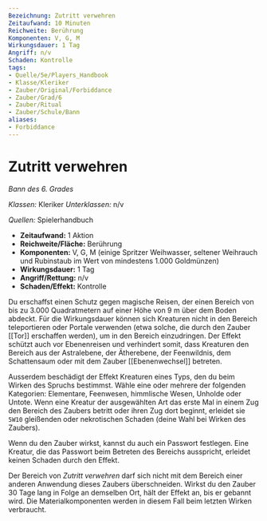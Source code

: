 ```yaml
---
Bezeichnung: Zutritt verwehren
Zeitaufwand: 10 Minuten
Reichweite: Berührung
Komponenten: V, G, M
Wirkungsdauer: 1 Tag
Angriff: n/v
Schaden: Kontrolle
tags:
- Quelle/5e/Players_Handbook
- Klasse/Kleriker
- Zauber/Original/Forbiddance
- Zauber/Grad/6
- Zauber/Ritual
- Zauber/Schule/Bann
aliases:
- Forbiddance
---
```

# Zutritt verwehren
_Bann des 6. Grades_

_Klassen:_ Kleriker
_Unterklassen:_ n/v

_Quellen:_ Spielerhandbuch

- **Zeitaufwand:** 1 Aktion
- **Reichweite/Fläche:** Berührung
- **Komponenten:** V, G, M (einige Spritzer Weihwasser, seltener
Weihrauch und Rubinstaub im Wert von mindestens 1.000 Goldmünzen)
- **Wirkungsdauer:** 1 Tag
- **Angriff/Rettung:** n/v
- **Schaden/Effekt:**  Kontrolle

Du erschaffst einen Schutz gegen magische Reisen, der einen Bereich von bis zu 3.000 Quadratmetern auf einer Höhe von 9 m über dem Boden abdeckt. Für die Wirkungsdauer können sich Kreaturen nicht in den Bereich teleportieren oder Portale verwenden (etwa solche, die durch den Zauber [[Tor]] erschaffen werden), um in den Bereich einzudringen. Der Effekt schützt auch vor Ebenenreisen und verhindert somit, dass Kreaturen den Bereich aus der Astralebene, der Ätherebene, der Feenwildnis, dem Schattensaum oder mit dem Zauber [[Ebenenwechsel]] betreten.

Ausserdem beschädigt der Effekt Kreaturen eines Typs, den du beim Wirken des Spruchs bestimmst. Wähle eine oder mehrere der folgenden Kategorien: Elementare, Feenwesen, himmlische Wesen, Unholde oder Untote. Wenn eine Kreatur der ausgewählten Art das erste Mal in einem Zug den Bereich des Zaubers betritt oder ihren Zug dort beginnt, erleidet sie `5W10` gleißenden oder nekrotischen Schaden (deine Wahl bei Wirken des Zaubers).

Wenn du den Zauber wirkst, kannst du auch ein Passwort festlegen. Eine Kreatur, die das Passwort beim Betreten des Bereichs ausspricht, erleidet keinen Schaden durch den Effekt.

Der Bereich von _Zutritt verwehren_ darf sich nicht mit dem Bereich einer anderen Anwendung dieses Zaubers überschneiden. Wirkst du den Zauber 30 Tage lang in Folge an demselben Ort, hält der Effekt an, bis er gebannt wird. Die Materialkomponenten werden in diesem Fall beim letzten Wirken verbraucht.